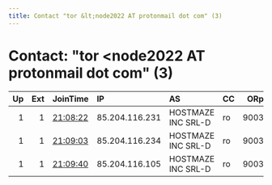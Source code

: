 ```yaml
---
title: Contact "tor &lt;node2022 AT protonmail dot com" (3)
---
```


# Contact: "tor &lt;node2022 AT protonmail dot com" (3)

|   Up |   Ext | JoinTime                                                                                              | IP             | AS                 | CC   |   ORp |   Dirp | OS    | Version   | Nickname   |   eFamMembers |
|-----:|------:|:------------------------------------------------------------------------------------------------------|:---------------|:-------------------|:-----|------:|-------:|:------|:----------|:-----------|--------------:|
|    1 |     1 | [21:08:22](https://nusenu.github.io/OrNetStats/w/relay/8EB514F54F49AB23E2B0AE82ED4EF29F2CD2808C.html) | 85.204.116.231 | HOSTMAZE INC SRL-D | ro   |  9003 |      0 | Linux | 0.4.7.10  | hogman3    |             3 |
|    1 |     1 | [21:09:03](https://nusenu.github.io/OrNetStats/w/relay/C8961DBB9B1E3DBD11C5279C8B2AB7180BDECC85.html) | 85.204.116.234 | HOSTMAZE INC SRL-D | ro   |  9003 |      0 | Linux | 0.4.7.10  | hogman2    |             3 |
|    1 |     1 | [21:09:40](https://nusenu.github.io/OrNetStats/w/relay/A457E42FF07EC17AF8C298A340A87434A802EDEC.html) | 85.204.116.105 | HOSTMAZE INC SRL-D | ro   |  9003 |      0 | Linux | 0.4.7.10  | hogman1    |             3 |
